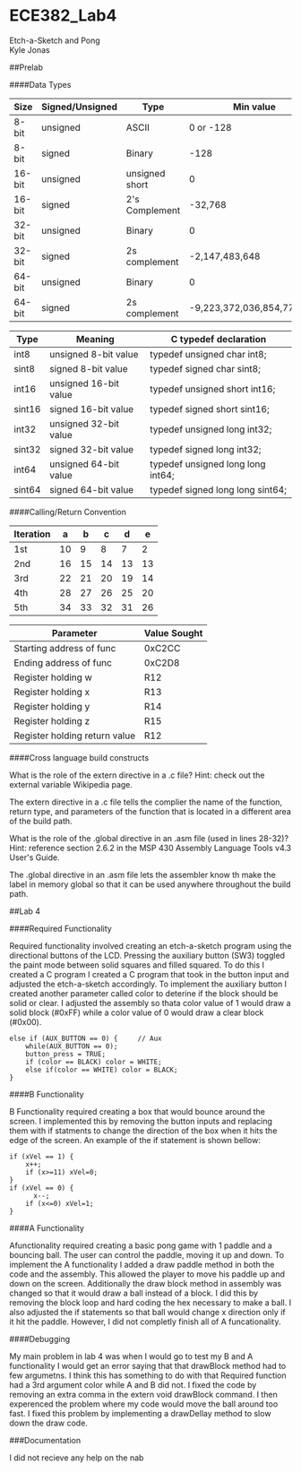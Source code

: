 ECE382_Lab4
===========

Etch-a-Sketch and Pong   
Kyle Jonas   

##Prelab

####Data Types

| Size   | Signed/Unsigned | Type           | Min value                  | Max value                  |
|--------|-----------------|----------------|----------------------------|----------------------------|
| 8-bit  | unsigned        | ASCII          | 0 or -128                  | 255 or 127                 |
| 8-bit  | signed          | Binary         | -128                       | 127                        |
| 16-bit | unsigned        | unsigned short | 0                          | 65,535                     |
| 16-bit | signed          | 2's Complement | -32,768                    | 32,768                     |
| 32-bit | unsigned        | Binary         | 0                          | 4,294,967,295              |
| 32-bit | signed          | 2s complement  | -2,147,483,648             | 2,147,483,647              |
| 64-bit | unsigned        | Binary         | 0                          | 18,446,744,073,709,551,615 |
| 64-bit | signed          | 2s complement  | -9,223,372,036,854,775,808 | 9,223,372,036,854,775,808  |


| Type   | Meaning               | C typedef declaration             |
|--------|-----------------------|-----------------------------------|
| int8   | unsigned 8-bit value  | typedef unsigned char int8;       |
| sint8  | signed 8-bit value    | typedef signed char sint8;        |
| int16  | unsigned 16-bit value | typedef unsigned short int16;     |
| sint16 | signed 16-bit value   | typedef signed short sint16;      |
| int32  | unsigned 32-bit value | typedef unsigned long int32;      |
| sint32 | signed 32-bit value   | typedef signed long int32;        |
| int64  | unsigned 64-bit value | typedef unsigned long long int64; |
| sint64 | signed 64-bit value   | typedef signed long long sint64;  |
      

####Calling/Return Convention

| Iteration | a  | b  | c  | d  | e  |
|-----------|----|----|----|----|----|
| 1st       | 10 | 9  | 8  | 7  | 2  |
| 2nd       | 16 | 15 | 14 | 13 | 13 |
| 3rd       | 22 | 21 | 20 | 19 | 14 |
| 4th       | 28 | 27 | 26 | 25 | 20 |
| 5th       | 34 | 33 | 32 | 31 | 26 |


| Parameter                     | Value Sought |
|-------------------------------|--------------|
| Starting address of func      | 0xC2CC       |
| Ending address of func        | 0xC2D8       |
| Register holding w            | R12          |
| Register holding x            | R13          |
| Register holding y            | R14          |
| Register holding z            | R15          |
| Register holding return value | R12          |


####Cross language build constructs

What is the role of the extern directive in a .c file? Hint: check out the external variable Wikipedia page.   

The extern directive in a .c file tells the complier the name of the function, return type, and parameters of the function that is located in a different area of the build path.   

What is the role of the .global directive in an .asm file (used in lines 28-32)? Hint: reference section 2.6.2 in the MSP 430 Assembly Language Tools v4.3 User's Guide.   

The .global directive in an .asm file lets the assembler know th make the label in memory global so that it can be used anywhere throughout the build path.    


##Lab 4

####Required Functionality

Required functionality involved creating an etch-a-sketch program using the directional buttons of the LCD. Pressing the auxiliary button (SW3) toggled the paint mode between solid squares and filled squared. To do this I created a C program I created a C program that took in the button input and adjusted the etch-a-sketch accordingly. To implement the auxiliary button I created another parameter called color to deterine if the block should be solid or clear. I adjusted the assembly so thata color value of 1 would draw a solid block (#0xFF) while a color value of 0 would draw a clear block (#0x00). 

```
else if (AUX_BUTTON == 0) {		// Aux
	while(AUX_BUTTON == 0);
	button_press = TRUE;
	if (color == BLACK) color = WHITE;
	else if(color == WHITE) color = BLACK;
}
```

####B Functionality

B Functionality required creating a box that would bounce around the screen. I implemented this by removing the button inputs and replacing them with if statments to change the direction of the box when it hits the edge of the screen. An example of the if statement is shown bellow:

```
if (xVel == 1) {
	x++;
	if (x>=11) xVel=0;
}
if (xVel == 0) {
      x--;
	if (x<=0) xVel=1;
}
```

####A Functionality

Afunctionality required creating a basic pong game with 1 paddle and a bouncing ball. The user can control the paddle, moving it up and down. To implement the A functionality I added a draw paddle method in both the code and the assembly. This allowed the player to move his paddle up and down on the screen. Additionally the draw block method in assembly was changed so that it would draw a ball instead of a block. I did this by removing the block loop and hard coding the hex necessary to make a ball. I also adjusted the if statements so that ball would change x direction only if it hit the paddle. However, I did not completly finish all of A funcationality.

####Debugging

My main problem in lab 4 was when I would go to test my B and A functionality I would get an error saying that that drawBlock method had to few argumetns. I think this has something to do with that Required function had a 3rd argument color while A and B did not. I fixed the code by removing an extra comma in the extern void drawBlock command. I then experenced the problem where my code would move the ball around too fast. I fixed this problem by implementing a drawDellay method to slow down the draw code.

###Documentation

I did not recieve any help on the nab

